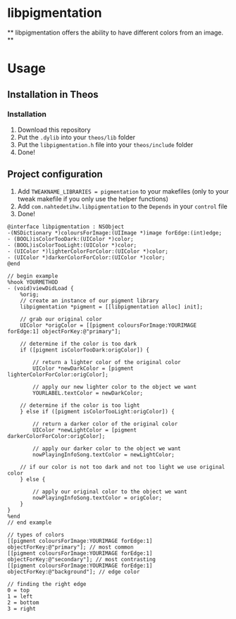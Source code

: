 # libpigmentation
** libpigmentation offers the ability to have different colors from an image. **

# Usage

## Installation in Theos

### Installation

1. Download this repository
2. Put the `.dylib` into your `theos/lib` folder
3. Put the `libpigmentation.h` file into your `theos/include` folder
4. Done!

## Project configuration
1. Add `TWEAKNAME_LIBRARIES = pigmentation` to your makefiles (only to your tweak makefile if you only use the helper functions)
2. Add `com.nahtedetihw.libpigmentation` to the `Depends` in your `control` file
3. Done!

```objc
@interface libpigmentation : NSObject
-(NSDictionary *)coloursForImage:(UIImage *)image forEdge:(int)edge;
- (BOOL)isColorTooDark:(UIColor *)color;
- (BOOL)isColorTooLight:(UIColor *)color;
- (UIColor *)lighterColorForColor:(UIColor *)color;
- (UIColor *)darkerColorForColor:(UIColor *)color;
@end

// begin example
%hook YOURMETHOD
- (void)viewDidLoad {
    %orig;
    // create an instance of our pigment library
    libpigmentation *pigment = [[libpigmentation alloc] init];
    
    // grab our original color
    UIColor *origColor = [[pigment coloursForImage:YOURIMAGE forEdge:1] objectForKey:@"primary"];
    
    // determine if the color is too dark
    if ([pigment isColorTooDark:origColor]) {
        
        // return a lighter color of the original color
        UIColor *newDarkColor = [pigment lighterColorForColor:origColor];
        
        // apply our new lighter color to the object we want
        YOURLABEL.textColor = newDarkColor;
        
    // determine if the color is too light
    } else if ([pigment isColorTooLight:origColor]) {
        
        // return a darker color of the original color
        UIColor *newLightColor = [pigment darkerColorForColor:origColor];
        
        // apply our darker color to the object we want
        nowPlayingInfoSong.textColor = newLightColor;
        
    // if our color is not too dark and not too light we use original color
    } else {
    
        // apply our original color to the object we want
        nowPlayingInfoSong.textColor = origColor;
    }
}
%end
// end example

// types of colors
[[pigment coloursForImage:YOURIMAGE forEdge:1] objectForKey:@"primary"]; // most common
[[pigment coloursForImage:YOURIMAGE forEdge:1] objectForKey:@"secondary"]; // most contrasting
[[pigment coloursForImage:YOURIMAGE forEdge:1] objectForKey:@"background"]; // edge color

// finding the right edge
0 = top
1 = left
2 = bottom
3 = right

```
